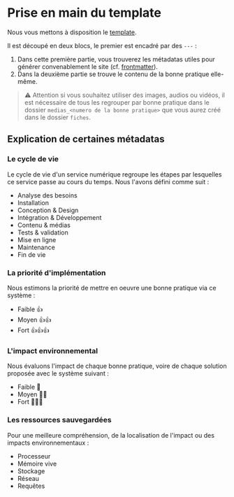 # Prise en main du template

Nous vous mettons à disposition le [template](./TEMPLATE.md).

Il est découpé en deux blocs, le premier est encadré par des `---` :
1. Dans cette première partie, vous trouverez les métadatas utiles pour générer convenablement le site (cf. [frontmatter](https://frontmatter.codes)).
2. Dans la deuxième partie se trouve le contenu de la bonne pratique elle-même.

> ⚠️ Attention si vous souhaitez utiliser des images, audios ou vidéos, il est nécessaire de tous les regrouper par bonne pratique dans le dossier `medias_<numero de la bonne pratique>` que vous aurez créé dans le dossier `fiches`.

## Explication de certaines métadatas

### Le cycle de vie
Le cycle de vie d'un service numérique regroupe les étapes par lesquelles ce service passe au cours du temps.
Nous l'avons défini comme suit :
- Analyse des besoins
- Installation
- Conception & Design
- Intégration & Développement
- Contenu & médias
- Tests & validation
- Mise en ligne
- Maintenance
- Fin de vie

### La priorité d'implémentation
Nous estimons la priorité de mettre en oeuvre une bonne pratique via ce système :
- Faible 👍
- Moyen 👍👍
- Fort 👍👍👍
  
### L'impact environnemental
Nous évaluons l'impact de chaque bonne pratique, voire de chaque solution proposée avec le système suivant :
 - Faible 🌱
 - Moyen 🌱🌱
 - Fort 🌱🌱🌱
  
### Les ressources sauvegardées
Pour une meilleure compréhension, de la localisation de l'impact ou des impacts environnementaux :
 - Processeur
 - Mémoire vive
 - Stockage
 - Réseau
 - Requêtes
